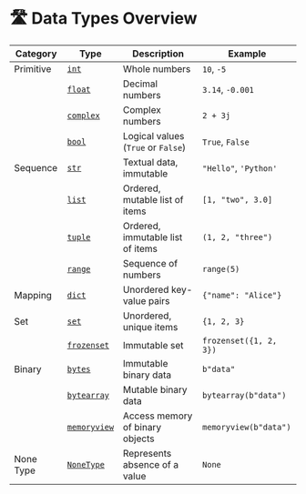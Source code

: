 # 🛣️ Data Types Overview

| Category  | Type                                                       | Description                        | Example                |
| --------- | ---------------------------------------------------------- | ---------------------------------- | ---------------------- |
| Primitive | [`int`](../data-types-and-structures/int.md)               | Whole numbers                      | `10`, `-5`             |
|           | [`float`](../data-types-and-structures/float.md)           | Decimal numbers                    | `3.14`, `-0.001`       |
|           | [`complex`](../data-types-and-structures/complex.md)       | Complex numbers                    | `2 + 3j`               |
|           | [`bool`](../data-types-and-structures/boolean.md)          | Logical values (`True` or `False`) | `True`, `False`        |
| Sequence  | [`str`](../data-types-and-structures/string.md)            | Textual data, immutable            | `"Hello"`, `'Python'`  |
|           | [`list`](../data-types-and-structures/list.md)             | Ordered, mutable list of items     | `[1, "two", 3.0]`      |
|           | [`tuple`](../data-types-and-structures/tuple.md)           | Ordered, immutable list of items   | `(1, 2, "three")`      |
|           | [`range`](../data-types-and-structures/range.md)           | Sequence of numbers                | `range(5)`             |
| Mapping   | [`dict`](../data-types-and-structures/dict.md)             | Unordered key-value pairs          | `{"name": "Alice"}`    |
| Set       | [`set`](../data-types-and-structures/set.md)               | Unordered, unique items            | `{1, 2, 3}`            |
|           | [`frozenset`](../data-types-and-structures/frozenset.md)   | Immutable set                      | `frozenset({1, 2, 3})` |
| Binary    | [`bytes`](../data-types-and-structures/bytes.md)           | Immutable binary data              | `b"data"`              |
|           | [`bytearray`](../data-types-and-structures/bytearray.md)   | Mutable binary data                | `bytearray(b"data")`   |
|           | [`memoryview`](../data-types-and-structures/memoryview.md) | Access memory of binary objects    | `memoryview(b"data")`  |
| None Type | [`NoneType`](../data-types-and-structures/NoneType.md)     | Represents absence of a value      | `None`                 |
